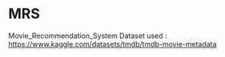# MRS
Movie_Recommendation_System
Dataset used : https://www.kaggle.com/datasets/tmdb/tmdb-movie-metadata
